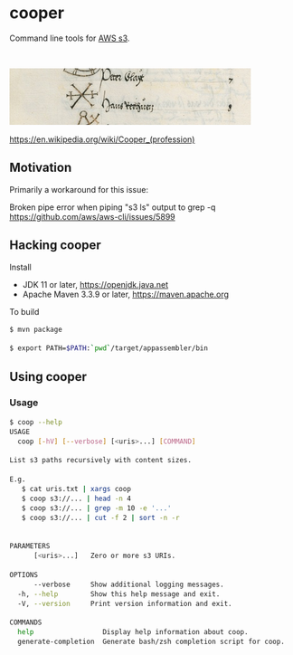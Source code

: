 # cooper

Command line tools for [AWS s3](https://aws.amazon.com/s3/).

<br/>

![cooper project logo](https://github.com/heuermh/cooper/raw/main/images/cooper-branding.jpg)

https://en.wikipedia.org/wiki/Cooper_(profession)

## Motivation

Primarily a workaround for this issue:

Broken pipe error when piping "s3 ls" output to grep -q<br/>
https://github.com/aws/aws-cli/issues/5899


## Hacking cooper

Install

 * JDK 11 or later, https://openjdk.java.net
 * Apache Maven 3.3.9 or later, https://maven.apache.org

To build
```bash
$ mvn package

$ export PATH=$PATH:`pwd`/target/appassembler/bin
```

## Using cooper

### Usage

```bash
$ coop --help
USAGE
  coop [-hV] [--verbose] [<uris>...] [COMMAND]

List s3 paths recursively with content sizes.

E.g.
   $ cat uris.txt | xargs coop
   $ coop s3://... | head -n 4
   $ coop s3://... | grep -m 10 -e '...'
   $ coop s3://... | cut -f 2 | sort -n -r


PARAMETERS
      [<uris>...]   Zero or more s3 URIs.

OPTIONS
      --verbose     Show additional logging messages.
  -h, --help        Show this help message and exit.
  -V, --version     Print version information and exit.

COMMANDS
  help                 Display help information about coop.
  generate-completion  Generate bash/zsh completion script for coop.
```
